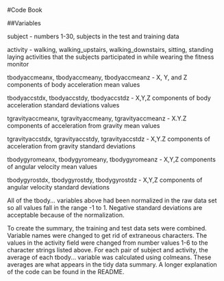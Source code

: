 #Code Book

##Variables

subject - numbers 1-30, subjects in the test and training data

activity - walking, walking_upstairs, walking_downstairs, sitting, standing laying
activities that the subjects participated in while wearing the fitness monitor

tbodyaccmeanx, tbodyaccmeany, tbodyaccmeanz - X, Y, and Z components of body acceleration mean values

tbodyaccstdx, tbodyaccstdy, tbodyaccstdz - X,Y,Z components of body acceleration standard deviations values

tgravityaccmeanx, tgravityaccmeany, tgravityaccmeanz - X.Y.Z components of acceleration from gravity mean values

tgravityaccstdx, tgravityaccstdy, tgravityaccstdz - X,Y.Z components of acceleration from gravity standard deviations

tbodygyromeanx, tbodygyromeany, tbodygyromeanz - X,Y,Z components of angular velocity mean values

tbodygyrostdx, tbodygyrostdy, tbodygyrostdz - X,Y,Z components of angular velocity standard deviations

All of the tbody... variables above had been normalized in the raw data set so all values fall in the range -1 to 1.  Negative standard deviations are acceptable because of the normalization.

To create the summary, the training and test data sets were combined.  Variable names were changed to get rid of extraneous characters.  The values in the activity field were changed from number values 1-6 to the character strings listed above.
For each pair of subject and activity, the average of each tbody... variable was calculated using colmeans.  These averages are what appears in the tidy data summary.
A longer explanation of the code can be found in the README.